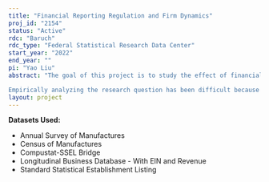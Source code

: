 ```yaml
---
title: "Financial Reporting Regulation and Firm Dynamics"
proj_id: "2154"
status: "Active"
rdc: "Baruch"
rdc_type: "Federal Statistical Research Data Center"
start_year: "2022"
end_year: ""
pi: "Yao Liu"
abstract: "The goal of this project is to study the effect of financial reporting regulation on firm dynamics based on different prior state-level disclosure-requirement conditions. To demonstrate firm dynamics, I first show within-firm efficiency and then examine across-firm efficiency and resource allocation. To show within-firm efficiency, I study firm-specific TFP and geographic mobility. For across-firm efficiency and resource allocation (i.e., shifting the allocation of labor and capital). I study whether resources move towards firms with higher productivity within local industries, whether there are disproportionate effects on smaller and younger businesses, and whether there are resource allocation dynamics between public and private establishments (e.g., standard general equilibrium effects).

Empirically analyzing the research question has been difficult because of both data and identification challenges. The analyses of ex ante regulatory design require state-level disclosure jurisdictions. To construct this measurement, I use machine learning techniques to dissect judicial opinions at state-level cases to document how rigorous and specific disclosure requirements are within the state. The analyses of ex post firm dynamics require micro-level data on small firms connecting both their real decisions to their productivity and age."
layout: project
---
```


**Datasets Used:**

  - Annual Survey of Manufactures 
  - Census of Manufactures 
  - Compustat-SSEL Bridge 
  - Longitudinal Business Database - With EIN and Revenue 
  - Standard Statistical Establishment Listing 

